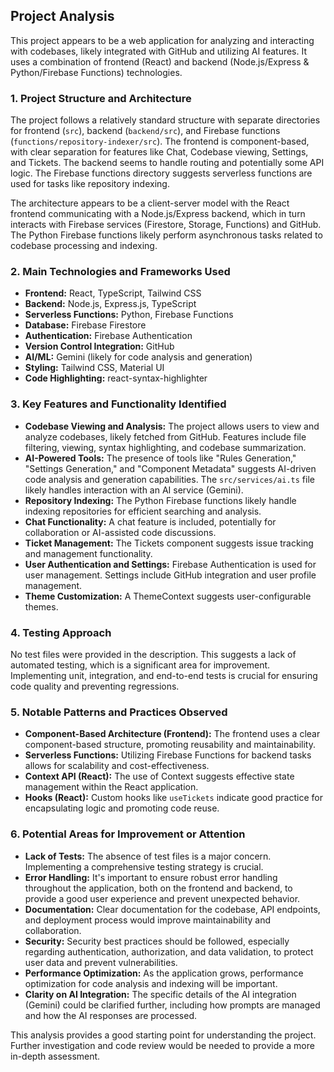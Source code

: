 ## Project Analysis

This project appears to be a web application for analyzing and interacting with codebases, likely integrated with GitHub and utilizing AI features. It uses a combination of frontend (React) and backend (Node.js/Express & Python/Firebase Functions) technologies.

### 1. Project Structure and Architecture

The project follows a relatively standard structure with separate directories for frontend (`src`), backend (`backend/src`), and Firebase functions (`functions/repository-indexer/src`).  The frontend is component-based, with clear separation for features like Chat, Codebase viewing, Settings, and Tickets.  The backend seems to handle routing and potentially some API logic. The Firebase functions directory suggests serverless functions are used for tasks like repository indexing.

The architecture appears to be a client-server model with the React frontend communicating with a Node.js/Express backend, which in turn interacts with Firebase services (Firestore, Storage, Functions) and GitHub. The Python Firebase functions likely perform asynchronous tasks related to codebase processing and indexing.

### 2. Main Technologies and Frameworks Used

* **Frontend:** React, TypeScript, Tailwind CSS
* **Backend:** Node.js, Express.js, TypeScript
* **Serverless Functions:** Python, Firebase Functions
* **Database:** Firebase Firestore
* **Authentication:** Firebase Authentication
* **Version Control Integration:** GitHub
* **AI/ML:** Gemini (likely for code analysis and generation)
* **Styling:** Tailwind CSS, Material UI
* **Code Highlighting:** react-syntax-highlighter

### 3. Key Features and Functionality Identified

* **Codebase Viewing and Analysis:**  The project allows users to view and analyze codebases, likely fetched from GitHub. Features include file filtering, viewing, syntax highlighting, and codebase summarization.
* **AI-Powered Tools:**  The presence of tools like "Rules Generation," "Settings Generation," and "Component Metadata" suggests AI-driven code analysis and generation capabilities.  The `src/services/ai.ts` file likely handles interaction with an AI service (Gemini).
* **Repository Indexing:** The Python Firebase functions likely handle indexing repositories for efficient searching and analysis.
* **Chat Functionality:** A chat feature is included, potentially for collaboration or AI-assisted code discussions.
* **Ticket Management:** The Tickets component suggests issue tracking and management functionality.
* **User Authentication and Settings:**  Firebase Authentication is used for user management. Settings include GitHub integration and user profile management.
* **Theme Customization:** A ThemeContext suggests user-configurable themes.


### 4. Testing Approach

No test files were provided in the description. This suggests a lack of automated testing, which is a significant area for improvement.  Implementing unit, integration, and end-to-end tests is crucial for ensuring code quality and preventing regressions.

### 5. Notable Patterns and Practices Observed

* **Component-Based Architecture (Frontend):**  The frontend uses a clear component-based structure, promoting reusability and maintainability.
* **Serverless Functions:** Utilizing Firebase Functions for backend tasks allows for scalability and cost-effectiveness.
* **Context API (React):**  The use of Context suggests effective state management within the React application.
* **Hooks (React):** Custom hooks like `useTickets` indicate good practice for encapsulating logic and promoting code reuse.


### 6. Potential Areas for Improvement or Attention

* **Lack of Tests:**  The absence of test files is a major concern. Implementing a comprehensive testing strategy is crucial.
* **Error Handling:**  It's important to ensure robust error handling throughout the application, both on the frontend and backend, to provide a good user experience and prevent unexpected behavior.
* **Documentation:**  Clear documentation for the codebase, API endpoints, and deployment process would improve maintainability and collaboration.
* **Security:**  Security best practices should be followed, especially regarding authentication, authorization, and data validation, to protect user data and prevent vulnerabilities.
* **Performance Optimization:**  As the application grows, performance optimization for code analysis and indexing will be important.
* **Clarity on AI Integration:** The specific details of the AI integration (Gemini) could be clarified further, including how prompts are managed and how the AI responses are processed.

This analysis provides a good starting point for understanding the project. Further investigation and code review would be needed to provide a more in-depth assessment.
